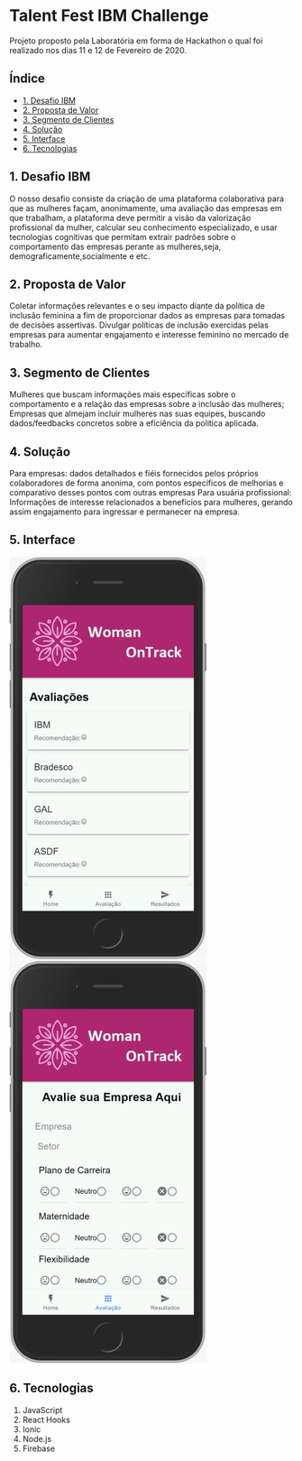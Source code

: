 # Talent Fest IBM Challenge

Projeto proposto pela Laboratória em forma de Hackathon o qual foi realizado nos dias 11 e 12 de Fevereiro de 2020.

## Índice

* [1. Desafio IBM](#1-Desafio-IBM)
* [2. Proposta de Valor](#2-proposta-de-valor)
* [3. Segmento de Clientes](#3-segmento-de-clientes)
* [4. Solução](#4-considerações-gerais)
* [5. Interface](#5-interface)
* [6. Tecnologias](#6-tecnologias)

## 1. Desafio IBM

O nosso desafio consiste da criação de uma plataforma colaborativa para que as mulheres façam, anonimamente, uma avaliação das empresas em que trabalham, a plataforma deve permitir a visão da valorização profissional da mulher, calcular seu conhecimento especializado, e usar tecnologias cognitivas que permitam extrair padrões sobre o comportamento das empresas perante as mulheres,seja, demograficamente,socialmente e etc.

## 2. Proposta de Valor

Coletar informações relevantes e o seu impacto diante da política de inclusão feminina a fim de proporcionar dados as empresas para tomadas de decisões assertivas.
Divulgar políticas de inclusão exercidas pelas empresas para aumentar engajamento e interesse feminino no mercado de trabalho.

## 3. Segmento de Clientes

Mulheres que buscam informações mais específicas sobre o comportamento e a relação das empresas sobre a inclusão das mulheres;
Empresas que almejam incluir mulheres nas suas equipes, buscando dados/feedbacks concretos sobre a eficiência da politica aplicada.

## 4. Solução

Para empresas: dados detalhados e fiéis fornecidos pelos próprios colaboradores de forma anonima, com pontos específicos de melhorias e comparativo desses pontos com outras empresas
Para usuária profissional: Informações de interesse relacionados a benefícios para mulheres, gerando assim engajamento para ingressar e permanecer na empresa.

## 5. Interface

![home](/onTrack/public/assets/home.jpeg)
![evaluation](/onTrack/public/assets/result.jpeg)

## 6. Tecnologias

1. JavaScript
2. React Hooks
3. Ionic
4. Node.js
5. Firebase
